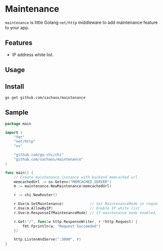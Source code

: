Maintenance
===

`maintenance` is little Golang `net/http` middleware to add maintenance feature to your app.

Features
---

* IP address white list.

Usage
---

## Install

```
go get github.com/sachaos/maintenance
```

## Sample

```go
package main

import (
	"fmt"
	"net/http"
	"os"

	"github.com/go-chi/chi"
	"github.com/sachaos/maintenance"
)

func main() {
	// Create maintenance instance with backend memcached url
	memcachedUrl := os.Getenv("MEMCACHED_SERVER")
	m := maintenance.NewMaintenance(memcachedUrl)

	r := chi.NewRouter()

	r.Use(m.SetMaintenance)            // Set MaintenanceMode in request context
	r.Use(m.AllowByIP)                 // Enable IP white list
	r.Use(m.ResponseIfMaintenanceMode) // If maintenance mode enabled, response specifield message with 503.

	r.Get("/", func(w http.ResponseWriter, r *http.Request) {
		fmt.Fprintln(w, "Request Succeeded")
	})

	http.ListenAndServe(":3000", r)
}
```
